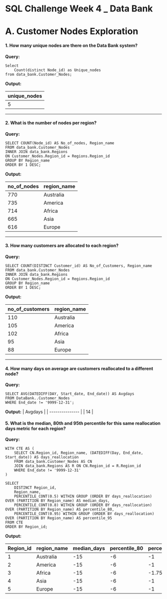 # SQL Challenge Week 4 _ Data Bank

# A. Customer Nodes Exploration 
#### 1. How many unique nodes are there on the Data Bank system?

**Query:**

    Select 
    	Count(distinct Node_id) as Unique_nodes 
    from data_bank.Customer_Nodes;

**Output:**

| unique_nodes |
| ------------ |
| 5            |

---

#### 2. What is the number of nodes per region?

**Query:**

    SELECT COUNT(Node_id) AS No_of_nodes, Region_name
    FROM data_bank.Customer_Nodes
    INNER JOIN data_bank.Regions
    ON Customer_Nodes.Region_id = Regions.Region_id
    GROUP BY Region_name
    ORDER BY 1 DESC;

**Output:**

| no_of_nodes | region_name |
| ----------- | ----------- |
| 770         | Australia   |
| 735         | America     |
| 714         | Africa      |
| 665         | Asia        |
| 616         | Europe      |

---

#### 3. How many customers are allocated to each region?

**Query:**

    SELECT COUNT(DISTINCT Customer_id) AS No_of_Customers, Region_name
    FROM data_bank.Customer_Nodes
    INNER JOIN data_bank.Regions
    ON Customer_Nodes.Region_id = Regions.Region_id
    GROUP BY Region_name
    ORDER BY 1 DESC;

**Output:**

| no_of_customers | region_name |
| --------------- | ----------- |
| 110             | Australia   |
| 105             | America     |
| 102             | Africa      |
| 95              | Asia        |
| 88              | Europe      |

---

#### 4. How many days on average are customers reallocated to a different node?

**Query:**

    SELECT AVG(DATEDIFF(DAY, Start_date, End_date)) AS Avgdays
    FROM DataBank..Customer_Nodes
    WHERE End_date != '9999-12-31';

**Output:**
| Avgdays |
| --------------- |
| 14      |

#### 5. What is the median, 80th and 95th percentile for this same reallocation days metric for each region?

**Query:**

    WITH CTE AS (
        SELECT CN.Region_id, Region_name, (DATEDIFF(Day, End_date, Start_date)) AS days_reallocation
        FROM data_bank.Customer_Nodes AS CN
        JOIN data_bank.Regions AS R ON CN.Region_id = R.Region_id
        WHERE End_date != '9999-12-31'
    )

    SELECT
        DISTINCT Region_id,
        Region_name,
        PERCENTILE_CONT(0.5) WITHIN GROUP (ORDER BY days_reallocation) OVER (PARTITION BY Region_name) AS median_days,
        PERCENTILE_CONT(0.8) WITHIN GROUP (ORDER BY days_reallocation) OVER (PARTITION BY Region_name) AS percentile_80,
        PERCENTILE_CONT(0.95) WITHIN GROUP (ORDER BY days_reallocation) OVER (PARTITION BY Region_name) AS percentile_95
    FROM CTE
    ORDER BY Region_id;

**Output:**

| Region_id | region_name | median_days | percentile_80 | percentile_95 |
| --------- | ----------- | ----------- | ------------- | ------------- |
| 1         | Australia   |  -15        |  -6           |  -1           
| 2         | America     |  -15        |  -6           |  -1
| 3         | Africa      |  -15        |  -6           |  -1.75
| 4         | Asia        |  -15        |  -6           |  -1
| 5         | Europe      |  -15        |  -6           |  -1

